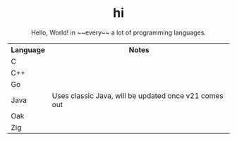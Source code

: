 <div align="center">
    <h1>hi</h1>
    Hello, World! in ~~every~~ a lot of programming languages.
</div>

<table>
    <tr>
        <th>Language</th>
        <th>Notes</th>
    </tr>
    <tr>
        <td>C</td>
        <td></td>
    <tr>
        <td>C++</td>
        <td></td>
    </tr>
    <tr>
        <td>Go</td>
        <td></td>
    </tr>
    <tr>
        <td>Java</td>
        <td>Uses classic Java, will be updated once v21 comes out</td>
    </tr>
    <tr>
        <td>Oak</td>
        <td></td>
    </tr>
    <tr>
        <td>Zig</td>
        <td></td>
    <tr>
</table>